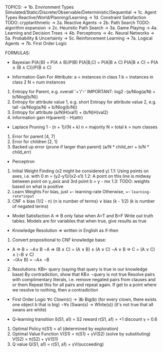 <!-- SPDX-License-Identifier: zlib-acknowledgement -->
TOPICS:
→ 1b. Environment Types
Simulated/Static/Discrete/Observable/Deterministic/Sequential
→ 1c. Agent Types
Reactive/World/Planning/Learning
→ 1d. Constraint Satisfaction
TODO: cryptarithmetic
→ 2a. Reactive Agents
→ 2b. Path Search
TODO: algorithm expansion
→ 2c. Heuristic Path Search
→ 3a. Game Playing
→ 4a. Learning and Decision Trees
→ 4b. Perceptrons
→ 4c. Neural Networks
→ 5a. Probability & Uncertainty
→ 5c. Reinforcement Learning
→ 7a. Logical Agents
→ 7b. First Order Logic


FORMULAS:
* Bayesian
P(A∣B) = P(A ∧ B)/P(B)
P(A|B,C) = P(A|B ∧ C)
P(A|B ∧ C) = P(A ∧ (B ∧ C))/P(B ∧ C)

* Information Gain For Attribute:
   a = instances in class 1
   b = instances in class 2
   N = num instances
1. Entropy for Parent, e.g. overall '+'/'-'
   IMPORTANT: log2
   -(a/Nlog(a/N) + b/Nlog(b/N))
2. Entropy for attribute value 1, e.g. short
   Entropy for attribute value 2, e.g. tall
   -(a/Nlog(a/N) + b/Nlog(b/N))
3. Entropy for attribute
   (a/N)H(val1) + (b/N)H(val2)
4. Information gain
   H(parent) - H(attr)

* Laplace Pruning
1 - (n + 1)/(N + k)
n = majority
N = total
k = num classes
1. Error for parent [4, 7]
2. Error for children [2, 1]
3. Backed up error (prune if larger than parent)
(a/N * child_err + b/N * child_err)

* Perceptron
1. Initial Weight Finding (x2 might be considered y)
  1.1: Using points on axes, i.e. with 0
       m = (y2-y1)/(x2-x1) 
  1.2: A point on this line is midway between point on y_axis and 3rd point
       b = y - mx
  1.3: TODO: weights based on what is positive 
2. Learn Weights
  For bias, just +- learning-rate
  Otherwise, +- `learning-rate*input`
3. CNF
∧ bias (1/2 - n) (n is number of terms)
∨ bias (k - 1/2) (k is number of negated terms)

* Model Satisfaction
A ⇒  B only false when A=T and B=F
Write out truth tables. 
Models are for variables that when true, give results as true

* Knowledge Resolution
⇒  written in English as if-then
1. Convert propositional to CNF knowledge base:
  - A ⇒ B = ¬A∨ B
   ¬A ⇒ (B ∧ C) = (A ∨ B) ∧ (A ∨ C)
   ¬A ∨ B ⇒ C = (A ∨ C) ∧ (¬B ∨ C)  
  - ¬(A∨ B) = ¬A∧ ¬B
2. Resolutions:
KB⊨ query (saying that query is true in our knowledge base)
By contradiction, show that KB∧ ¬query is not true
Resolve pairs with complimentary literals, i.e. remove negated pairs from clauses and or them
Repeat this for all pairs and repeat again. If get to a point where we resolve to nothing, then a contradiction 

* First Order Logic
∀c Clown(c) → ∃b Big(b) (for every clown, there exists one object b that is big)
¬∀s (Swan(s) → White(s)) (it's not true that all swans are white)


* Q-learning
transition δ(S1, a1) = S2
reward r(S1, a1) = +1
discount γ = 0.6
1. Optimal Policy π(S1) = a1 (determined by exploration)
2. Optimal Value Function V(S1) = π(S1) + γV(S2) (solve by substituting)
                          V(S2) = π(S2) + γV(S1)
3. Q value Q(S1, a1) = r(S1, a1) + γV(succeeding)
